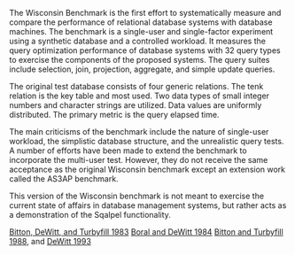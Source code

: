 The Wisconsin Benchmark  is the first effort to systematically measure and 
compare the performance of relational
database systems with database machines.  The benchmark is a
single-user and single-factor experiment using a synthetic database
and a controlled workload.  It measures the query optimization
performance of database systems with 32 query types to exercise the
components of the proposed systems.  The query suites include
selection, join, projection, aggregate, and simple update queries.

The original test database consists of four generic relations.  The tenk
relation is the key table and most used. Two data types of small
integer numbers and character strings are utilized.  Data values are
uniformly distributed. The primary metric is the query elapsed
time. 

The main criticisms of the benchmark include the nature of
single-user workload, the simplistic database structure, and the
unrealistic query tests.  A number of efforts have been made to extend
the benchmark to incorporate the multi-user test.  However, they do
not receive the same acceptance as the original Wisconsin benchmark
except an extension work called the AS3AP benchmark.

This version of the Wisconsin benchmark is not meant to exercise the
current state of affairs in database management systems, but rather
acts as a demonstration of the Sqalpel functionality.

[Bitton, DeWitt, and Turbyfill 1983](http://www.vldb.org/conf/1983/P008.PDF) 
[Boral and DeWitt 1984](https://dl.acm.org/citation.cfm?doid=602259.602283)
[Bitton and Turbyfill 1988](https://dl.acm.org/citation.cfm?id=48770), and 
[DeWitt 1993](http://jimgray.azurewebsites.net/benchmarkhandbook/chapter4.pdf_)